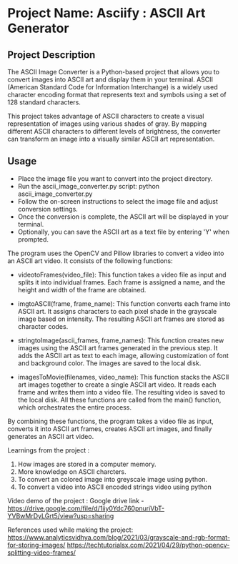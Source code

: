 # Project Name: Asciify : ASCII Art Generator
## Project Description

The ASCII Image Converter is a Python-based project that allows you to convert images into ASCII art and display them in your terminal. ASCII (American Standard Code for Information Interchange) is a widely used character encoding format that represents text and symbols using a set of 128 standard characters.

This project takes advantage of ASCII characters to create a visual representation of images using various shades of gray. By mapping different ASCII characters to different levels of brightness, the converter can transform an image into a visually similar ASCII art representation.

## Usage
* Place the image file you want to convert into the project directory.
* Run the ascii_image_converter.py script:
python ascii_image_converter.py
* Follow the on-screen instructions to select the image file and adjust conversion settings.
* Once the conversion is complete, the ASCII art will be displayed in your terminal.
* Optionally, you can save the ASCII art as a text file by entering 'Y' when prompted.

The program uses the OpenCV and Pillow libraries to convert a video into an ASCII art video. It consists of the following functions:

* videotoFrames(video_file): This function takes a video file as input and splits it into individual frames. Each frame is assigned a name, and the height and width of the frame are obtained.

* imgtoASCII(frame, frame_name): This function converts each frame into ASCII art. It assigns characters to each pixel shade in the grayscale image based on intensity. The resulting ASCII art frames are stored as character codes.

* stringtoImage(ascii_frames, frame_names): This function creates new images using the ASCII art frames generated in the previous step. It adds the ASCII art as text to each image, allowing customization of font and background color. The images are saved to the local disk.

* imagesToMovie(filenames, video_name): This function stacks the ASCII art images together to create a single ASCII art video. It reads each frame and writes them into a video file. The resulting video is saved to the local disk.
All these functions are called from the main() function, which orchestrates the entire process.

By combining these functions, the program takes a video file as input, converts it into ASCII art frames, creates ASCII art images, and finally generates an ASCII art video.

Learnings from the project :
1. How images are stored in a computer memory.
2. More knowledge on ASCII charcters.
3. To convert an colored image into greyscale image using python.
4. To convert a video into ASCII encoded strings video using python

Video demo of the project : Google drive link - https://drive.google.com/file/d/1iiy0Ydc760pnuriVbT-YVBwMrDyLGrt5/view?usp=sharing

References used while making the project: https://www.analyticsvidhya.com/blog/2021/03/grayscale-and-rgb-format-for-storing-images/
https://techtutorialsx.com/2021/04/29/python-opencv-splitting-video-frames/
